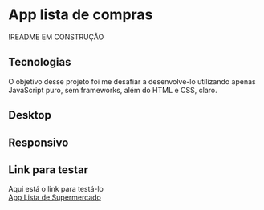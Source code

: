# App lista de compras

!README EM CONSTRUÇÃO

## Tecnologias
O objetivo desse projeto foi me desafiar a desenvolve-lo utilizando apenas JavaScript puro, sem frameworks, além do HTML e CSS, claro.

## Desktop

## Responsivo

## Link para testar
Aqui está o link para testá-lo <br>
<a href="https://app-lista-de-compras.netlify.app/">App Lista de Supermercado<a/>
